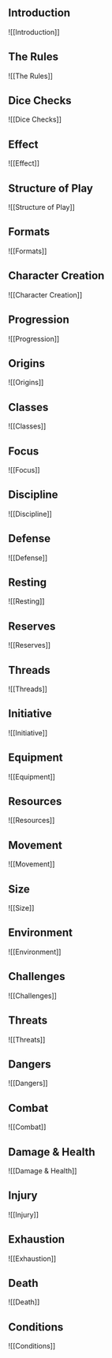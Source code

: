 ## Introduction

![[Introduction]]
## The Rules

![[The Rules]]

## Dice Checks

![[Dice Checks]]

## Effect

![[Effect]]

## Structure of Play

![[Structure of Play]]

## Formats

![[Formats]]

## Character Creation

![[Character Creation]]

## Progression

![[Progression]]

## Origins

![[Origins]]

## Classes

![[Classes]]

## Focus

![[Focus]]

## Discipline

![[Discipline]]

## Defense

![[Defense]]

## Resting

![[Resting]]

## Reserves

![[Reserves]]

## Threads

![[Threads]]

## Initiative

![[Initiative]]

## Equipment

![[Equipment]]

## Resources

![[Resources]]

## Movement

![[Movement]]

## Size

![[Size]]

## Environment

![[Environment]]

## Challenges

![[Challenges]]

## Threats

![[Threats]]

## Dangers

![[Dangers]]

## Combat

![[Combat]]

## Damage & Health

![[Damage & Health]]

## Injury

![[Injury]]

## Exhaustion

![[Exhaustion]]

## Death

![[Death]]

## Conditions

![[Conditions]]
